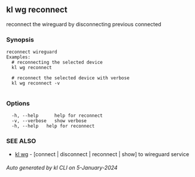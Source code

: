 ## kl wg reconnect

reconnect the wireguard by disconnecting previous connected

### Synopsis

```
reconnect wireguard
Examples:
  # reconnecting the selected device
  kl wg reconnect

  # reconnect the selected device with verbose
  kl wg reconnect -v
	
```

### Options

```
  -h, --help      help for reconnect
  -v, --verbose   show verbose
  -h, --help   help for reconnect
```

### SEE ALSO

* [kl wg](kl_wg.md)  - [connect | disconnect | reconnect | show] to wireguard service

###### Auto generated by kl CLI on 5-January-2024
